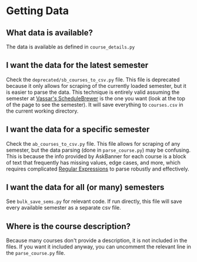 # Getting Data

## What data is available?

The data is available as defined in `course_details.py`

## I want the data for the latest semester

Check the `deprecated/sb_courses_to_csv.py` file. This file is deprecated because it only allows for scraping of the currently loaded semester, but it is easier to parse the data. This technique is entirely valid assuming the semester at [Vassar's ScheduleBrewer](https://schedulebrewer.vassar.edu/) is the one you want (look at the top of the page to see the semester). It will save everything to `courses.csv` in the current working directory.

## I want the data for a specific semester

Check the `ab_courses_to_csv.py` file. This file allows for scraping of any semester, but the data parsing (done in `parse_course.py`) may be confusing. This is because the info provided by AskBanner for each course is a block of text that frequently has missing values, edge cases, and more, which requires complicated [Regular Expressions](https://en.wikipedia.org/wiki/Regular_expression) to parse robustly and effectively.

## I want the data for all (or many) semesters

See `bulk_save_sems.py` for relevant code. If run directly, this file will save every available semester as a separate csv file.

## Where is the course description?

Because many courses don't provide a description, it is not included in the files. If you want it included anyway, you can uncomment the relevant line in the `parse_course.py` file.